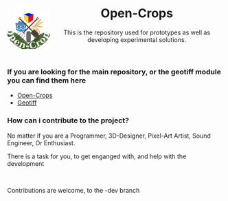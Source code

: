 <header>
 <img align="left" width="100" height="100" src="./Open-Crops-Flag_Transparent.png">
 <h1>Open-Crops</h1>
 <p>This is the repository used for prototypes as well as developing experimental solutions.</p>
</header>

<link>
 <h3>If you are looking for the main repository, or the geotiff module you can find them here</h3> 
</link>

<list>
 <ul>
 <li><a href="https://github.com/EramarkMedia/Open-Crops/">Open-Crops</a></li>
 <li><a href="https://github.com/EramarkMedia/geotiff/">Geotiff</a></li>
 </ul> 
</list>

<contributions>
 <h3>How can i contribute to the project?</h3>
 <p>No matter if you are a Programmer, 3D-Designer, Pixel-Art Artist, Sound Engineer, Or Enthusiast.</p>
 <p>There is a task for you, to get enganged with, and help with the development</p>
 <br><p>Contributions are welcome, to the -dev branch</p>
</contributions>
